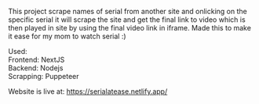 This project scrape names of serial from another site and onlicking on the specific serial it will scrape the site and get the final link to video which is then played in site by using the final video link in iframe. Made this to make it ease for my mom to watch serial :) <br />

Used: <br />
    Frontend: NextJS <br />
    Backend: Nodejs <br />
    Scrapping: Puppeteer
    
 Website is live at: https://serialatease.netlify.app/
